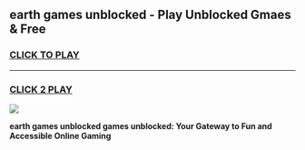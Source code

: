 
## earth games unblocked - Play Unblocked Gmaes & Free
<h3>
<a href="https://premium.freeplayer.one?title=earth_games_unblocked&ref=19F">CLICK TO PLAY</a></h3>
<hr>

<h3>
<a href="https://premium.freeplayer.one?title=earth_games_unblocked&ref=19F">CLICK 2 PLAY</a>
  
</h3>

<a href="https://premium.freeplayer.one?title=earth_games_unblocked&ref=19F/"><img src="https://clearcache.store/games.png"></a>


**earth games unblocked games unblocked: Your Gateway to Fun and Accessible Online Gaming**
